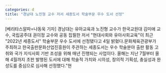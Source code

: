 ```yaml
---
categories: d
title: "경남대 노진형 교수 저서 세종도서 학술부문 우수 도서 선정"
---
```

[베리타스알파=나동욱 기자] 경남대는 유아교육과 노진형 교수가 한국교원대 김미애 교수, 국립공주대 권이정 교수와 공동 집필한 저서 "현대사회와 유아사회교육"이 최근 "2022년 세종도서" 학술부문 우수 도서에 선정됐다고 4일 밝혔다.문화체육관광부가 주최하고 한국출판문화산업진흥원이 주관하는 세종도서는 우수 학술분야 출판 활동 고취와 국가 지식사회 기반 조성을 위해 매년 진행되는 사업이다. 올해는 지난 7월부터 올해 4월까지 초판 발행된 도서에 대해 학술적 가치와 시의성, 창의적 기획성, 충실성과 완성도를 중심으로 심사해 선정했다."현